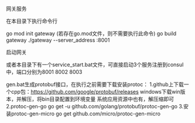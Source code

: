 网关服务

在本目录下执行命令行

go mod init gateway (若存在go.mod文件，则不需要执行此命令)
go build gateway
./gateway --server_address :8001

启动网关

或者本目录下有一个service_start.bat文件，可直接启动3个服务注册到consul中，端口分别为8001 8002 8003


gen.bat生成protobuf接口，在执行之前需要下载安装protoc：
1.github上下载一个cpp包：https://github.com/google/protobuf/releases  windows下载win版本，并解压，将bin目录配置到环境变量
  系统应用资源中也有，解压缩即可
2.protoc-gen-go
go get -u github.com/golang/protobuf/protoc-gen-go
3.安装protoc-gen-micro
go get github.com/micro/protoc-gen-micro